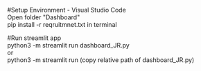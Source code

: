 #Setup Environment - Visual Studio Code\
Open folder "Dashboard"\
pip install -r reqruitmnet.txt in terminal

#Run streamlit app\
python3 -m streamlit run dashboard_JR.py\
or\
python3 -m streamlit run (copy relative path of dashboard_JR.py)
